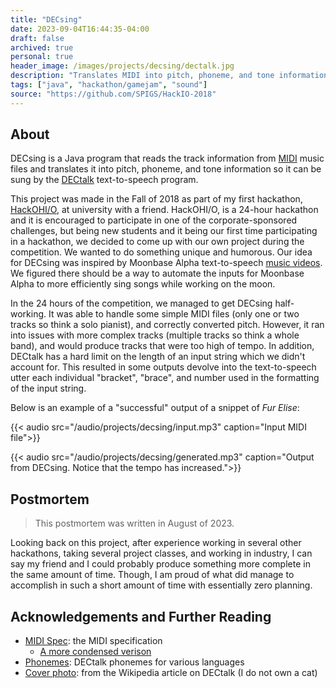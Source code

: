 ```yaml
---
title: "DECsing"
date: 2023-09-04T16:44:35-04:00
draft: false
archived: true
personal: true
header_image: /images/projects/decsing/dectalk.jpg
description: "Translates MIDI into pitch, phoneme, and tone information for DECtalk."
tags: ["java", "hackathon/gamejam", "sound"]
source: "https://github.com/SPIGS/HackIO-2018"
---
```


## About

DECsing is a Java program that reads the track information from [MIDI](https://en.wikipedia.org/wiki/MIDI) music files and translates it into pitch, phoneme, and tone information so it can be sung by the [DECtalk](https://en.wikipedia.org/wiki/DECtalk) text-to-speech program.

This project was made in the Fall of 2018 as part of my first hackathon, [HackOHI/O](https://hack.osu.edu/), at university with a friend. HackOHI/O, is a 24-hour hackathon and it is encouraged to participate in one of the corporate-sponsored challenges, but being new students and it being our first time participating in a hackathon, we decided to come up with our own project during the competition. We wanted to do something unique and humorous. Our idea for DECsing was inspired by Moonbase Alpha text-to-speech [music videos](https://www.youtube.com/watch?v=CNPKXfb3rws). We figured there should be a way to automate the inputs for Moonbase Alpha to more efficiently sing songs while working on the moon. 

In the 24 hours of the competition, we managed to get DECsing half-working. It was able to handle some simple MIDI files (only one or two tracks so think a solo pianist), and correctly converted pitch. However, it ran into issues with more complex tracks (multiple tracks so think a whole band), and would produce tracks that were too high of tempo. In addition, DECtalk has a hard limit on the length of an input string which we didn't account for. This resulted in some outputs devolve into the text-to-speech utter each individual "bracket", "brace", and number used in the formatting of the input string.

Below is an example of a "successful" output of a snippet of *Fur Elise*:

{{< audio src="/audio/projects/decsing/input.mp3" caption="Input MIDI file">}}

{{< audio src="/audio/projects/decsing/generated.mp3" caption="Output from DECsing. Notice that the tempo has increased.">}}

## Postmortem

> This postmortem was written in August of 2023.

Looking back on this project, after experience working in several other hackathons, taking several project classes, and working in industry, I can say my friend and I could probably produce something more complete in the same amount of time. Though, I am proud of what did manage to accomplish in such a short amount of time with essentially zero planning.  

## Acknowledgements and Further Reading

- [MIDI Spec](https://www.midi.org/specifications): the MIDI specification
  - [A more condensed verison](https://www.cs.cmu.edu/~music/cmsip/readings/davids-midi-spec.htm)
- [Phonemes](https://dectalk.github.io/dectalk/idh_ref_3_phonemic_symbols.htm): DECtalk phonemes for various languages
- [Cover photo](https://en.wikipedia.org/wiki/DECtalk#/media/File:DECtalk_DCT01_and_Tink.jpg): from the Wikipedia article on DECtalk (I do not own a cat)
